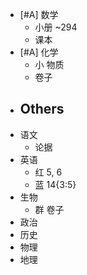- [#A] 数学
	- 小册 ~294
	- 课本
- [#A] 化学
	- 小 物质
	- 卷子
- Others
	-
- 语文
	- 论据
- 英语
	- 红 5, 6
	- 蓝 14{3:5}
- 生物
	- 群 卷子
- 政治
- 历史
- 物理
- 地理